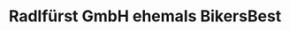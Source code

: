---
title: "Radlfürst GmbH ehemals BikersBest"
url: /salzburg/radlfuerst-gmbh-ehemals-bikersbest-fuerstenallee/
shop: Fahrrad
---